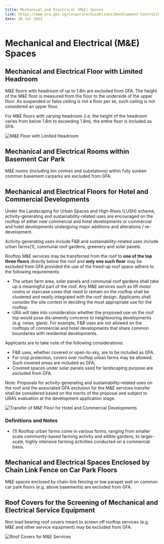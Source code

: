 ```yaml
---
title: Mechanical and Electrical (M&E) Spaces
link: https://www.ura.gov.sg/Corporate/Guidelines/Development-Control/gross-floor-area/GFA/MechanicalandElectricalMESpaces
date: 26 Jul 2023
---
```


# Mechanical and Electrical (M&E) Spaces

## Mechanical and Electrical Floor with Limited Headroom

M&E floors with headroom of up to 1.8m are excluded from GFA. The height of the M&E floor is measured from the floor to the underside of the upper floor. As suspended or false ceiling is not a floor per se, such ceiling is not considered an upper floor.

For M&E floors with varying headroom (i.e. the height of the headroom varies from below 1.8m to exceeding 1.8m), the entire floor is included as GFA.

![M&E Floor with Limited Headroom](https://www.ura.gov.sg/-/media/Corporate/Guidelines/Development-control/GFA/GFA-40-MnE-floors-with-limited-headroom-v2-01.jpg)

## Mechanical and Electrical Rooms within Basement Car Park

M&E rooms (including bin centres and substations) within fully sunken common basement carparks are excluded from GFA.

## Mechanical and Electrical Floors for Hotel and Commercial Developments

Under the Landscaping for Urban Spaces and High-Rises (LUSH) scheme, activity-generating and sustainability-related uses are encouraged on the rooftop of either new commercial and hotel developments or commercial and hotel developments undergoing major additions and alterations / re-development.

Activity-generating uses include F&B and sustainability-related uses include urban farms(1), communal roof gardens, greenery and solar panels.

Rooftop M&E services may be transferred from the roof to **one of the top three floors** directly below the roof and **only one such floor** may be excluded from GFA provided the use of the freed-up roof space adhere to the following requirements:

- The urban farm area, solar panels and communal roof gardens shall take up a meaningful part of the roof. Any M&E services such as lift motor rooms or staircase cores that need to remain on the rooftop shall be clustered and neatly integrated with the roof design. Applicants shall consider the site context in deciding the most appropriate use for the rooftop.
- URA will take into consideration whether the proposed use on the roof top would pose dis-amenity concerns to neighbouring developments (e.g. noise, glare). For example, F&B uses are not allowed on the rooftops of commercial and hotel developments that share common boundaries with residential developments.

Applicants are to take note of the following considerations:

- F&B uses, whether covered or open-to-sky, are to be included as GFA.
- For crop protection, covers over rooftop urban farms may be allowed. Such covered areas are included as GFA;
- Covered spaces under solar panels used for landscaping purpose are excluded from GFA.

Note: Proposals for activity-generating and sustainability-related uses on the roof and the associated GFA exclusion for the M&E services transfer shall be considered based on the merits of the proposal and subject to URA’s evaluation at the development application stage.

![Transfer of M&E Floor for Hotel and Commercial Developments](https://www.ura.gov.sg/-/media/Corporate/Guidelines/Development-control/GFA/GFA-41-MnE_rooftop-guidelines-v2-01.jpg?h=571&w=1000)

### Definitions and Notes

- (1) Rooftop urban farms come in various forms, ranging from smaller scale community-based farming activity and edible gardens, to larger-scale, highly intensive farming activities conducted on a commercial basis.

## Mechanical and Electrical Spaces Enclosed by Chain Link Fence on Car Park Floors

M&E spaces enclosed by chain-link fencing or low parapet wall on common car park floors (e.g. above basements) are excluded from GFA.

## Roof Covers for the Screening of Mechanical and Electrical Service Equipment

Non load bearing roof covers meant to screen off rooftop services (e.g. M&E and other service equipment) may be excluded from GFA.

![Roof Covers for M&E Services](https://www.ura.gov.sg/-/media/Corporate/Guidelines/Development-control/GFA/GFA-50B-GFA-exemption-for-Roof-covers_final.jpg)
